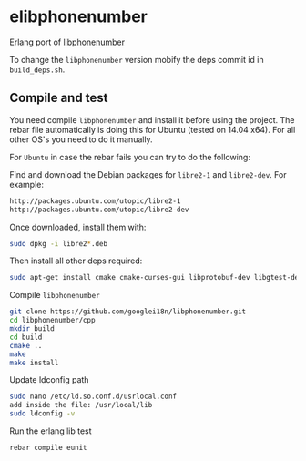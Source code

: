 elibphonenumber
===============

Erlang port of [libphonenumber](https://github.com/googlei18n/libphonenumber)

To change the `libphonenumber` version mobify the deps commit id in `build_deps.sh`.

## Compile and test

You need compile `libphonenumber` and install it before using the project.
The rebar file automatically is doing this for Ubuntu (tested on 14.04 x64). For all other OS's you need to do it manually. 

For `Ubuntu` in case the rebar fails you can try to do the following:

Find and download the Debian packages for `libre2-1` and `libre2-dev`. For example:

```sh
http://packages.ubuntu.com/utopic/libre2-1
http://packages.ubuntu.com/utopic/libre2-dev
```

Once downloaded, install them with:

```sh
sudo dpkg -i libre2*.deb
```

Then install all other deps required:

```sh
sudo apt-get install cmake cmake-curses-gui libprotobuf-dev libgtest-dev libre2-dev libicu-dev libboost-dev libboost-thread-dev libboost-system-dev protobuf-compiler
```

Compile `libphonenumber`

```sh
git clone https://github.com/googlei18n/libphonenumber.git
cd libphonenumber/cpp
mkdir build
cd build
cmake ..
make
make install
```

Update ldconfig path

```sh
sudo nano /etc/ld.so.conf.d/usrlocal.conf
add inside the file: /usr/local/lib
sudo ldconfig -v
```

Run the erlang lib test

```sh
rebar compile eunit
```

